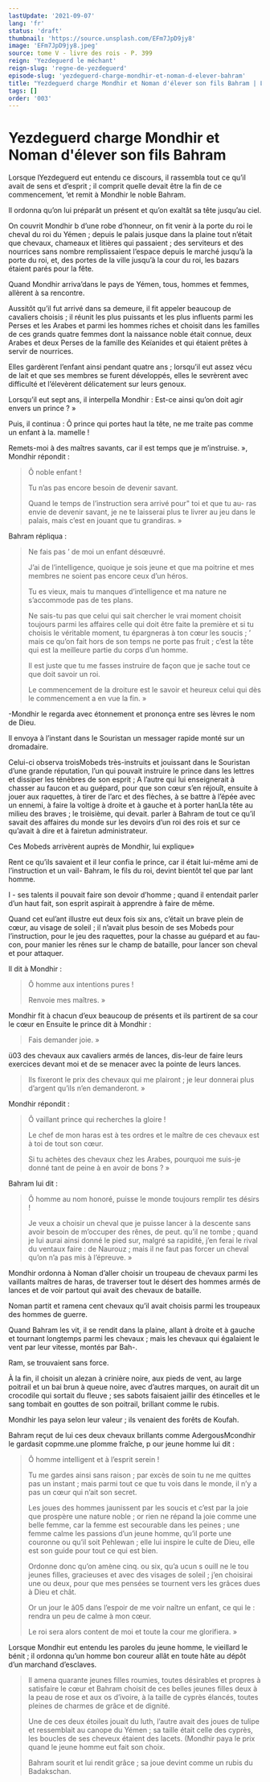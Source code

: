 ```yaml
---
lastUpdate: '2021-09-07'
lang: 'fr'
status: 'draft'
thumbnail: 'https://source.unsplash.com/EFm7JpD9jy8'
image: 'EFm7JpD9jy8.jpeg'
source: tome V - livre des rois - P. 399
reign: 'Yezdeguerd le méchant'
reign-slug: 'regne-de-yezdeguerd'
episode-slug: 'yezdeguerd-charge-mondhir-et-noman-d-elever-bahram'
title: "Yezdeguerd charge Mondhir et Noman d'élever son fils Bahram | Le Livre des Rois | Shâhnâmeh"
tags: []
order: '003'
---
```


<!-- LTeX: language=fr -->

# Yezdeguerd charge Mondhir et Noman d'élever son fils Bahram

Lorsque lYezdeguerd eut entendu ce discours, il rassembla tout ce qu’il avait de sens et d’esprit ; il comprit quelle devait être la fin de ce commencement, ’et remit à Mondhir le noble Bahram.

Il ordonna qu’on lui préparât un présent et qu’on exaltât sa tête jusqu’au ciel.

On couvrit Mondhir b d’une robe d’honneur, on fit venir à la porte du roi le cheval du roi du Yémen ; depuis le palais jusque dans la plaine tout n’était que chevaux, chameaux et litières qui passaient ; des serviteurs et des nourrices sans nombre remplissaient l’espace depuis le marché jusqu’à la porte du roi, et, des portes de la ville jusqu’à la cour du roi, les bazars étaient parés pour la fête.

Quand Mondhir arriva’dans le pays de Yémen, tous, hommes et femmes, allèrent à sa rencontre.

Aussitôt qu’il fut arrivé dans sa demeure, il fit appeler beaucoup de cavaliers choisis ; il réunit les plus puissants et les plus influents parmi les Perses et les Arabes et parmi les hommes riches et choisit dans les familles de ces grands quatre femmes dont la naissance noble était connue, deux Arabes et deux Perses de la famille des Keïanides et qui étaient prêtes à servir de nourrices.

Elles gardèrent l’enfant ainsi pendant quatre ans ; lorsqu’il eut assez vécu de lait et que ses membres se furent développés, elles le sevrèrent avec difficulté et l’élevèrent délicatement sur leurs genoux.

Lorsqu’il eut sept ans, il interpella Mondhir : Est-ce ainsi qu’on doit agir envers un prince ? »

Puis, il continua : Ô prince qui portes haut la tête, ne me traite pas comme un enfant à la. mamelle !

Remets-moi à des maîtres savants, car il est temps que je m’instruise. », Mondhir répondit :

> Ô noble enfant !
>
> Tu n’as pas encore besoin de devenir savant.
>
> Quand le temps de l’instruction sera arrivé pour" toi et que tu au-
ras envie de devenir savant, je ne te laisserai plus te livrer au jeu dans le palais, mais c’est en jouant que tu grandiras. »

Bahram répliqua :

> Ne fais pas
’ de moi un enfant désœuvré.
>
> J’ai de l’intelligence, quoique je sois jeune et que ma poitrine et mes membres ne soient pas encore ceux d’un héros.
>
> Tu es vieux, mais tu manques d’intelligence et ma nature ne s’accommode pas de tes plans.
>
> Ne sais-tu pas que celui qui sait chercher le vrai moment choisit toujours parmi les affaires celle qui doit être faite la première et si tu choisis le véritable moment, tu épargneras à ton cœur les soucis ; ’
mais ce qu’on fait hors de son temps ne porte pas fruit ; c’est la tête qui est la meilleure partie du corps d’un homme.
>
> Il est juste que tu me fasses instruire de façon que je sache tout ce que doit savoir un roi.
>
> Le commencement de la droiture est le savoir et heureux celui qui dès le commencement a en vue la fin. »

-Mondhir le regarda avec étonnement et prononça entre ses lèvres le nom de Dieu.

Il envoya à l’instant dans le Souristan un messager rapide monté sur un dromadaire.

Celui-ci observa troisMobeds très-instruits et jouissant dans le Souristan d’une grande réputation, l’un qui pouvait instruire le prince dans les lettres et dissiper les ténèbres de son esprit ; A l’autre qui lui enseignerait à chasser au faucon et au guépard, pour que son cœur s’en réjouît, ensuite à jouer aux raquettes, à tirer de l’arc et des flèches, à se battre à l’épée avec un ennemi, à faire la voltige à droite et à gauche et à porter hanLIa tête au milieu des braves ; le troisième, qui devait. parler à Bahram de tout ce qu’il savait des affaires du monde sur les devoirs d’un roi des rois et sur ce qu’avait à dire et à fairetun administrateur.

Ces Mobeds arrivèrent auprès de Mondhir, lui explique»

Rent ce qu’ils savaient et il leur confia le prince, car il était lui-même ami de l’instruction et un vail-
Bahram, le fils du roi, devint bientôt tel que par lant homme.

I -
ses talents il pouvait faire son devoir d’homme ; quand il entendait parler d’un haut fait, son esprit aspirait à apprendre à faire de même.

Quand cet eul’ant illustre eut deux fois six ans, c’était un brave plein de cœur, au visage de soleil ; il n’avait plus besoin de ses Mobeds pour l’instruction, pour le jeu des raquettes, pour la chasse au guépard et au fau-con, pour manier les rênes sur le champ de bataille, pour lancer son cheval et pour attaquer.

Il dit à Mondhir :

> Ô homme aux intentions pures !
>
> Renvoie mes maîtres. »

Mondhir fit à chacun d’eux beaucoup de présents et ils partirent de sa cour le cœur en Ensuite le prince dit à Mondhir :

> Fais demander joie. »

ü03 des chevaux aux cavaliers armés de lances, dis-leur de faire leurs exercices devant moi et de se menacer avec la pointe de leurs lances.
>
> Ils fixeront le prix des chevaux qui me plairont ; je leur donnerai plus d’argent qu’ils n’en demanderont. »

Mondhir répondit :

> Ô vaillant prince qui recherches la gloire !
>
> Le chef de mon haras est à tes ordres et le maître de ces chevaux est à toi de tout son cœur.
>
> Si tu achètes des chevaux chez les Arabes, pourquoi me suis-je donné tant de peine à en avoir de bons ? »

Bahram lui dit :

> Ô homme au nom honoré, puisse le monde toujours remplir tes désirs !
>
> Je veux a choisir un cheval que je puisse lancer à la descente sans avoir besoin de m’occuper des rênes, de peut. qu’il ne tombe ; quand je lui aurai ainsi donné le pied sur, malgré sa rapidité, j’en ferai le rival du ventaux faire : de Naurouz ; mais il ne faut pas forcer un cheval qu’on n’a pas mis à l’épreuve. »

Mondhir ordonna à Noman d’aller choisir un troupeau de chevaux parmi les vaillants maîtres de haras, de traverser tout le désert des hommes armés de lances et de voir partout qui avait des chevaux de bataille.

Noman partit et ramena cent chevaux qu’il avait choisis parmi les troupeaux des hommes de guerre.

Quand Bahram les vit, il se rendit dans la plaine, allant à droite et à gauche et tournant longtemps parmi les chevaux ; mais les chevaux qui égalaient le vent par leur vitesse, montés par Bah-.

Ram, se trouvaient sans force.

À la fin, il choisit un alezan à crinière noire, aux pieds de vent, au large poitrail et un bai brun à queue noire, avec d’autres marques, on aurait dit un crocodile qui sortait du fleuve ; ses sabots faisaient jaillir des étincelles et le sang tombait en gouttes de son poitrail, brillant comme le rubis.

Mondhir les paya selon leur valeur ; ils venaient des forêts de Koufah.

Bahram reçut de lui ces deux chevaux brillants comme AdergousMcondhir le gardasit copmme.une pIomme fraîche, p our jeune homme lui dit :

> Ô homme intelligent et à l’esprit serein !
>
> Tu me gardes ainsi sans raison ; par excès de soin tu ne me quittes pas un instant ; mais parmi tout ce que tu vois dans le monde, il n’y a pas un cœur qui n’ait son secret.
>
> Les joues des hommes jaunissent par les soucis et c’est par la joie que prospère une nature noble ; or rien ne répand la joie comme une belle femme, car la femme est secourable dans les peines ; une femme calme les passions d’un jeune homme, qu’il porte une couronne ou qu’il soit Pehlewan ; elle lui inspire le culte de Dieu, elle est son guide pour tout ce qui est bien.
>
> Ordonne donc qu’on amène cinq. ou six, qu’a ucun s ouill ne le tou jeunes filles, gracieuses et avec des visages de soleil ; j’en choisirai une ou deux, pour que mes pensées se tournent vers les grâces dues à Dieu et chât.
>
> Or un jour le â05 dans l’espoir de me voir naître un enfant, ce qui le : rendra un peu de calme à mon cœur.
>
> Le roi sera alors content de moi et toute la cour me glorifiera. »

Lorsque Mondhir eut entendu les paroles du jeune homme, le vieillard le bénit ; il ordonna qu’un homme bon coureur allât en toute hâte au dépôt d’un marchand d’esclaves.
>
> Il amena quarante jeunes filles roumies, toutes désirables et propres à satisfaire le cœur et Bahram choisit de ces belles jeunes filles deux à la peau de rose et aux os d’ivoire, à la taille de cyprès élancés, toutes pleines de charmes de grâce et de dignité.
>
> Une de ces deux étoiles jouait du luth, l’autre avait des joues de tulipe et ressemblait au canope du Yémen ; sa taille était celle des cyprès, les boucles de ses cheveux étaient des lacets. (Mondhir paya le prix quand le jeune homme eut fait son choix.
>
> Bahram sourit et lui rendit grâce ; sa joue devint comme un rubis du Badakschan.
